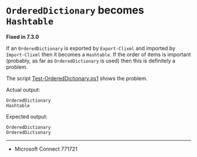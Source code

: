# `OrderedDictionary` becomes `Hashtable`

**Fixed in 7.3.0**

If an `OrderedDictionary` is exported by `Export-Clixml` and imported by
`Import-Clixml` then it becomes a `Hashtable`. If the order of items is
important (probably, as far as `OrderedDictionary` is used) then this is
definitely a problem.

The script [Test-OrderedDictionary.ps1](Test-OrderedDictionary.ps1) shows the problem.

Actual output:

    OrderedDictionary
    Hashtable

Expected output:

    OrderedDictionary
    OrderedDictionary

---

- Microsoft Connect 771721
